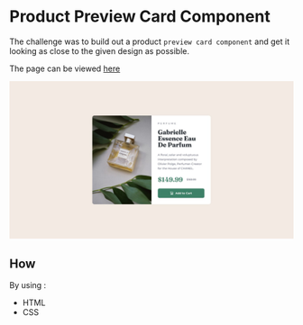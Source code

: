 # Product Preview Card Component

The challenge was to build out a product ```preview card component``` and get it looking as close to the given design as possible.

The page can be viewed [here](https://yova07.github.io/Product-preview-card-component/)



![Design](https://github.com/Yova07/Product-preview-card-component/blob/main/design/desktop-design.jpg)

## How

By using :

- HTML
- CSS
